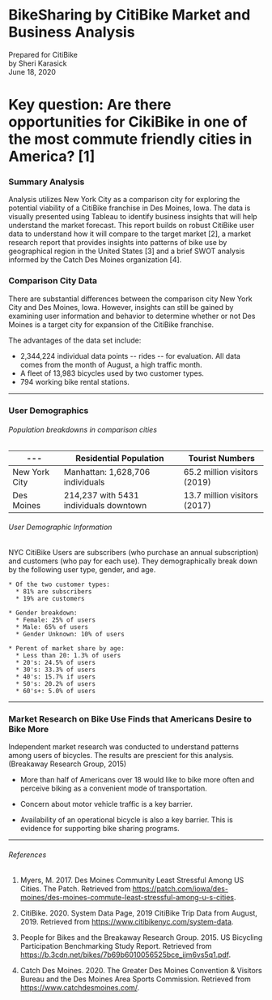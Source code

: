 # BikeSharing by CitiBike Market and Business Analysis
Prepared for CitiBike <br />
by Sheri Karasick <br />
June 18, 2020 <br />

# Key question: Are there opportunities for CikiBike in one of the most commute friendly cities in America? [1]

### Summary Analysis
Analysis utilizes New York City as a comparison city for exploring the potential viability of a CitiBike franchise in Des Moines, Iowa.  The data is visually presented using Tableau to identify business insights that will help understand the market forecast.  This report builds on robust CitiBike user data to understand how it will compare to the target market [2], a market research report that provides insights into patterns of bike use by geographical region in the United States [3] and a brief SWOT analysis informed by the Catch Des Moines organization [4].

### Comparison City Data
There are substantial differences between the comparison city New York City and Des Moines, Iowa.  However, insights can still be gained by examining user information and behavior to determine whether or not Des Moines is a target city for expansion of the CitiBike franchise.

The advantages of the data set include: 
* 2,344,224 individual data points -- rides -- for evaluation.  All data comes from the month of August, a high traffic month.
* A fleet of 13,983 bicycles used by two customer types.
* 794 working bike rental stations.

---------------------------------------------------------------------

### User Demographics

###### Population breakdowns in comparison cities

|---            | Residential Population                 | Tourist Numbers                 |
|------------- | -------------------------------------- | ------------------------------- |
| New York City | Manhattan: 1,628,706 individuals      | 65.2 million visitors (2019)    |
| Des Moines   | 214,237 with 5431 individuals downtown | 13.7 million visitors (2017)    |

###### User Demographic Information
NYC CitiBike Users are subscribers (who purchase an annual subscription) and customers (who pay for each use).  They demographically break down by the following user type, gender, and age. 
  
    * Of the two customer types:
      * 81% are subscribers
      * 19% are customers
      
    * Gender breakdown:
      * Female: 25% of users
      * Male: 65% of users
      * Gender Unknown: 10% of users

    * Perent of market share by age: 
      * Less than 20: 1.3% of users
      * 20's: 24.5% of users
      * 30's: 33.3% of users
      * 40's: 15.7% if users
      * 50's: 20.2% of users
      * 60's+: 5.0% of users 


---------------------------------------------------------------------

### Market Research on Bike Use Finds that Americans Desire to Bike More

Independent market research was conducted to understand patterns among users of bicycles. The results are prescient for this analysis.  (Breakaway Research Group, 2015)

* More than half of Americans over 18 would like to bike more often and perceive biking as a convenient mode of transportation.

* Concern about motor vehicle traffic is a key barrier.

* Availability of an operational bicycle is also a key barrier.  This is evidence for supporting bike sharing programs.



---------------------------------------------------------------------
###### References
1. Myers, M. 2017. Des Moines Community Least Stressful Among US Cities.  The Patch.  Retrieved from https://patch.com/iowa/des-moines/des-moines-commute-least-stressful-among-u-s-cities.

2. CitiBike. 2020. System Data Page, 2019 CitiBike Trip Data from August, 2019.  Retrieved from https://www.citibikenyc.com/system-data.

3. People for Bikes and the Breakaway Research Group.  2015.  US Bicycling Participation Benchmarking Study Report.  Retrieved from https://b.3cdn.net/bikes/7b69b6010056525bce_ijm6vs5q1.pdf.

4. Catch Des Moines. 2020.  The Greater Des Moines Convention & Visitors Bureau and the Des Moines Area Sports Commission. Retrieved from https://www.catchdesmoines.com/.




